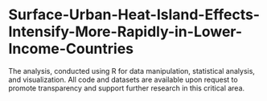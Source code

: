 # Surface-Urban-Heat-Island-Effects-Intensify-More-Rapidly-in-Lower-Income-Countries
The analysis, conducted using R for data manipulation, statistical analysis, and visualization. All code and datasets are available upon request to promote transparency and support further research in this critical area.
